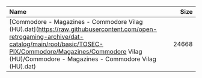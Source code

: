 |Name|Size|
|:---|---:|
|[Commodore - Magazines - Commodore Vilag (HU).dat](https://raw.githubusercontent.com/open-retrogaming-archive/dat-catalog/main/root/basic/TOSEC-PIX/Commodore/Magazines/Commodore Vilag (HU)/Commodore - Magazines - Commodore Vilag (HU).dat)|24668|
